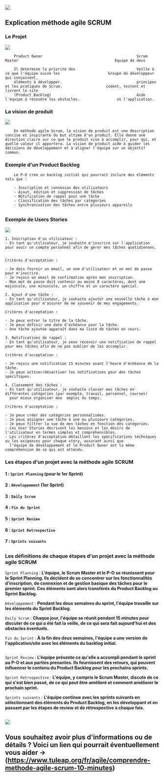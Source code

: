 ![](/imgs/SCRUM.jpg)

## Explication méthode agile SCRUM


### Le Projet

![](/imgs/Role-scrum.jpg)

        Product Owner                                           Scrum Master                                            Equipe de devs

        Il determine la priorité des                            Veille à ce que l'équipe suive les                      Groupe de développeur qui conçoivent,
        éléments à développer.                                  principes et les pratiques de Scrum.                    codent, testent et livrent le site
        (Product Backlog)                                       Aide l'équipe à résoudre les obstacles.                 où l'application.


### La vision de produit

![](/imgs/Vision-Produit.jpg)

        En méthode agile Scrum, la vision de produit est une description concise et inspirante du but ultime d'un produit. Elle donne une direction claire sur ce que le produit vise à accomplir, pour qui, et quelle valeur il apportera. La vision de produit aide à guider les décisions de développement et à aligner l'équipe sur un objectif commun.
        

### Exemple d'un Product Backlog

        Le P-O crée un backlog initial qui pourrait inclure des éléments tels que :

        - Inscription et connexion des utilisateurs
        - Ajout, édition et suppression de tâches
        - Notification de rappel pour une tâche
        - Classification des tâches par catégories
        - Synchronisation des tâches entre plusieurs appareils
##

### Exemple de Users Stories

![](/imgs/Users-stories.jpg)

```
1. Inscription d'un utilisateur :
- En tant qu'utilisateur, je souhaite m'inscrire sur l'application pour avoir un compte personnel afin de gérer mes tâches quotidiennes.


Critères d'acceptation :

- Je dois fournir un email, un nom d'utilisateur et un mot de passe pour m'inscrire.
- Je reçois un email de confirmation après mon inscription.
- Mon mot de passe doit contenir au moins 8 caractères, dont une majuscule, une minuscule, un chiffre et un caractère spécial.

2. Ajout d'une tâche :
- En tant qu'utilisateur, je souhaite ajouter une nouvelle tâche à mon application pour m'assurer de me souvenir de mes engagements.

Critères d'acceptation :

- Je peux entrer le titre de la tâche.
- Je peux définir une date d'échéance pour la tâche.
- Une tâche ajoutée apparaît dans ma liste de tâches en cours.

3. Notifications de rappel :
- En tant qu'utilisateur, je veux recevoir une notification de rappel pour mes tâches afin de ne pas oublier de les accomplir.

Critères d'acceptation :

- Je reçois une notification 15 minutes avant l'heure d'échéance de la tâche.
- Je peux activer/désactiver les notifications pour des tâches spécifiques.

4. Classement des tâches :
- En tant qu'utilisateur, je souhaite classer mes tâches en différentes catégories (par exemple, travail, personnel, courses) 
  pour mieux organiser mon  emploi du temps.

Critères d'acceptation :

- Je peux créer des catégories personnalisées.
- Je peux assigner une tâche à une ou plusieurs catégories.
- Je peux filtrer la vue de mes tâches en fonction des catégories.
- Ces User Stories décrivent les besoins et les désirs de l'utilisateur en termes simples et compréhensibles. 
- Les critères d'acceptation détaillent les spécifications techniques ou les exigences pour chaque story, assurant ainsi que 
  l'équipe de développement et le Product Owner ont la même compréhension de ce qui est attendu.
```

### Les étapes d'un projet avec la méthode agile SCRUM


#### 1 : `Sprint Planning` (pour le 1er Sprint)
#### 2 : `Développement` (1er Sprint)
#### 3 : `Daily Scrum`
#### 4 : `Fin du Sprint`
#### 5 : `Sprint Review`
#### 6 : `Sprint Retrospective`
#### 7 : `Sprints suivants`
##

### Les définitions de chaque étapes d'un projet avec la méthode agile SCRUM

`Sprint Planning` :             **L'équipe, le Scrum Master et le P-O se réunissent pour le Sprint Planning. 
                                Ils décident de se concentrer sur les fonctionnalités d'inscription, de connexion et de gestion basique des tâches pour le      premier sprint. 
                                Ces éléments sont alors transférés du Product Backlog au Sprint Backlog.**


`Développement` :               **Pendant les deux semaines du sprint, l'équipe travaille sur les éléments du Sprint Backlog.**


`Daily Scrum` :                 **Chaque jour, l'équipe se réunit pendant 15 minutes pour discuter de ce qui a été fait la veille, 
                                de ce qui sera fait aujourd'hui et des obstacles éventuels.**


`Fin du Sprint` :               **À la fin des deux semaines, l'équipe a une version de l'application/site avec les éléments du backlog initial.**


##


`Sprint Review` :               **L'équipe présente ce qu'elle a accompli pendant le sprint au P-O et aux parties prenantes. 
                                Ils fournissent des retours, qui peuvent influencer le contenu du Product Backlog pour les prochains sprints.**


`Sprint Retrospective` :        **L'équipe, y compris le Scrum Master, discute de ce qui s'est bien passé,
                                de ce qui peut être amélioré et comment améliorer le prochain sprint.**


`Sprints suivants` :            **L'équipe continue avec les sprints suivants en sélectionnant des éléments du Product Backlog,
                                en les développant et en passant par les étapes de review et de rétrospective à chaque fois.**
##
![](/imgs/SCRUM2.jpg)

## Vous souhaitez avoir plus d'informations ou de détails ? Voici un lien qui pourrait éventuellement vous aider -> (https://www.tuleap.org/fr/agile/comprendre-methode-agile-scrum-10-minutes)